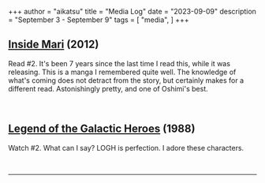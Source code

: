 +++
author = "aikatsu"
title = "Media Log"
date = "2023-09-09"
description = "September 3 - September 9"
tags = [
    "media",
]
+++

## [Inside Mari](https://www.mangaupdates.com/series/pwf9i37/boku-wa-mari-no-naka) (2012)

Read #2. It's been 7 years since the last time I read this, while it was releasing. This is a manga I remembered quite well. The knowledge of what's coming does not detract from the story, but certainly makes for a different read. Astonishingly pretty, and one of Oshimi's best.

<br>

## [Legend of the Galactic Heroes](https://anidb.net/anime/584) (1988)

Watch #2. What can I say? LOGH is perfection. I adore these characters.

<br>

---

<br>






